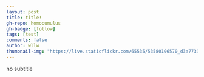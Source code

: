 ```yaml
---
layout: post
title: title!
gh-repo: homocumulus
gh-badge: [follow]
tags: [test]
comments: false
author: wllw
thumbnail-img: "https://live.staticflickr.com/65535/53580106570_d3a773364e_k.jpg"
---
```


no subtitle

